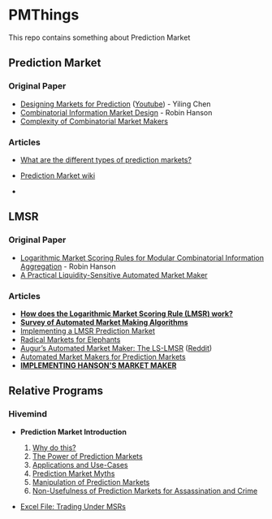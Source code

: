 # PMThings
This repo contains something about Prediction Market

## Prediction Market

### Original Paper

- [Designing Markets for Prediction](https://dash.harvard.edu/bitstream/handle/1/5027266/Chen_DesigningMarkets.pdf) ([Youtube](https://www.youtube.com/watch?v=REIXKossJOU&ab_channel=UWVideo))  - Yiling Chen 
- [Combinatorial Information Market Design](https://mason.gmu.edu/~rhanson/combobet.pdf) - Robin Hanson
- [Complexity of Combinatorial Market Makers](http://people.cs.uchicago.edu/~fortnow/papers/LMSR.pdf)

### Articles

- [What are the different types of prediction markets?](https://www.cultivatelabs.com/prediction-markets-guide/what-are-the-different-types-of-prediction-markets)

- [Prediction Market wiki](https://en.wikipedia.org/wiki/Prediction_market)
- 

## LMSR

### Original Paper

- [Logarithmic Market Scoring Rules for Modular Combinatorial Information Aggregation](https://mason.gmu.edu/~rhanson/mktscore.pdf) - Robin Hanson
- [A Practical Liquidity-Sensitive Automated Market Maker](http://www.cs.cmu.edu/~sandholm/liquidity-sensitive%20market%20maker.EC10.pdf)

### Articles

- [**How does the Logarithmic Market Scoring Rule (LMSR) work?**](https://www.cultivatelabs.com/prediction-markets-guide/how-does-logarithmic-market-scoring-rule-lmsr-work)
- [**Survey of Automated Market Making Algorithms**](https://medium.com/terra-money/survey-of-automated-market-making-algorithms-951f91ce727a)
- [Implementing a LMSR Prediction Market](https://beza1e1.tuxen.de/articles/LMSR.html)
- [Radical Markets for Elephants](https://blog.gnosis.pm/radical-markets-for-elephants-a742916812db)
- [Augur’s Automated Market Maker: The LS-LMSR](https://augur.mystrikingly.com/blog/augur-s-automated-market-maker-the-ls-lmsr) ([Reddit](https://www.reddit.com/r/Augur/comments/3ed0wm/augurs_automated_market_maker_the_lslmsr/))
- [Automated Market Makers for Prediction Markets](https://docs.gnosis.io/conditionaltokens/docs/introduction3/)
- [**IMPLEMENTING HANSON'S MARKET MAKER**](http://blog.oddhead.com/2006/10/30/implementing-hansons-market-maker/)

## Relative Programs

### Hivemind

- **Prediction Market Introduction**
  1. [Why do this?](https://bitcoinhivemind.com/papers/1_Purpose.pdf)
  2. [The Power of Prediction Markets](https://bitcoinhivemind.com/papers/2_PM_Types.pdf)
  3. [Applications and Use-Cases](https://bitcoinhivemind.com/papers/3_PM_Applications.pdf)
  4. [Prediction Market Myths](https://bitcoinhivemind.com/papers/4_PM_Myths.pdf)
  5. [Manipulation of Prediction Markets](https://bitcoinhivemind.com/papers/5_PM_Manipulation.pdf)
  6. [Non-Usefulness of Prediction Markets for Assassination and Crime](https://bitcoinhivemind.com/papers/6_Crime_Markets.pdf)

- [Excel File: Trading Under MSRs](https://bitcoinhivemind.com/papers/LogMSR_Demo.xlsx)

